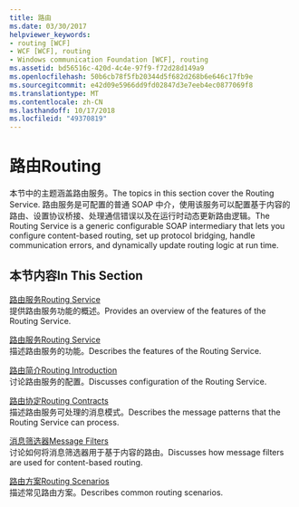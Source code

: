 ```yaml
---
title: 路由
ms.date: 03/30/2017
helpviewer_keywords:
- routing [WCF]
- WCF [WCF], routing
- Windows communication Foundation [WCF], routing
ms.assetid: bd56516c-420d-4c4e-97f9-f72d28d149a9
ms.openlocfilehash: 50b6cb78f5fb20344d5f682d268b6e646c17fb9e
ms.sourcegitcommit: e42d09e5966dd9fd02847d3e7eeb4ec0877069f8
ms.translationtype: MT
ms.contentlocale: zh-CN
ms.lasthandoff: 10/17/2018
ms.locfileid: "49370819"
---
```

# <a name="routing"></a><span data-ttu-id="690f1-102">路由</span><span class="sxs-lookup"><span data-stu-id="690f1-102">Routing</span></span>
<span data-ttu-id="690f1-103">本节中的主题涵盖路由服务。</span><span class="sxs-lookup"><span data-stu-id="690f1-103">The topics in this section cover the Routing Service.</span></span> <span data-ttu-id="690f1-104">路由服务是可配置的普通 SOAP 中介，使用该服务可以配置基于内容的路由、设置协议桥接、处理通信错误以及在运行时动态更新路由逻辑。</span><span class="sxs-lookup"><span data-stu-id="690f1-104">The Routing Service is a generic configurable SOAP intermediary that lets you configure content-based routing, set up protocol bridging, handle communication errors, and dynamically update routing logic at run time.</span></span>  
  
## <a name="in-this-section"></a><span data-ttu-id="690f1-105">本节内容</span><span class="sxs-lookup"><span data-stu-id="690f1-105">In This Section</span></span>  
 [<span data-ttu-id="690f1-106">路由服务</span><span class="sxs-lookup"><span data-stu-id="690f1-106">Routing Service</span></span>](../../../../docs/framework/wcf/feature-details/routing-service.md)  
 <span data-ttu-id="690f1-107">提供路由服务功能的概述。</span><span class="sxs-lookup"><span data-stu-id="690f1-107">Provides an overview of the features of the Routing Service.</span></span>  
  
 [<span data-ttu-id="690f1-108">路由服务</span><span class="sxs-lookup"><span data-stu-id="690f1-108">Routing Service</span></span>](../../../../docs/framework/wcf/feature-details/routing-service.md)  
 <span data-ttu-id="690f1-109">描述路由服务的功能。</span><span class="sxs-lookup"><span data-stu-id="690f1-109">Describes the features of the Routing Service.</span></span>  
  
 [<span data-ttu-id="690f1-110">路由简介</span><span class="sxs-lookup"><span data-stu-id="690f1-110">Routing Introduction</span></span>](../../../../docs/framework/wcf/feature-details/routing-introduction.md)  
 <span data-ttu-id="690f1-111">讨论路由服务的配置。</span><span class="sxs-lookup"><span data-stu-id="690f1-111">Discusses configuration of the Routing Service.</span></span>  
  
 [<span data-ttu-id="690f1-112">路由协定</span><span class="sxs-lookup"><span data-stu-id="690f1-112">Routing Contracts</span></span>](../../../../docs/framework/wcf/feature-details/routing-contracts.md)  
 <span data-ttu-id="690f1-113">描述路由服务可处理的消息模式。</span><span class="sxs-lookup"><span data-stu-id="690f1-113">Describes the message patterns that the Routing Service can process.</span></span>  
  
 [<span data-ttu-id="690f1-114">消息筛选器</span><span class="sxs-lookup"><span data-stu-id="690f1-114">Message Filters</span></span>](../../../../docs/framework/wcf/feature-details/message-filters.md)  
 <span data-ttu-id="690f1-115">讨论如何将消息筛选器用于基于内容的路由。</span><span class="sxs-lookup"><span data-stu-id="690f1-115">Discusses how message filters are used for content-based routing.</span></span>  
  
 [<span data-ttu-id="690f1-116">路由方案</span><span class="sxs-lookup"><span data-stu-id="690f1-116">Routing Scenarios</span></span>](../../../../docs/framework/wcf/feature-details/routing-scenarios.md)  
 <span data-ttu-id="690f1-117">描述常见路由方案。</span><span class="sxs-lookup"><span data-stu-id="690f1-117">Describes common routing scenarios.</span></span>
